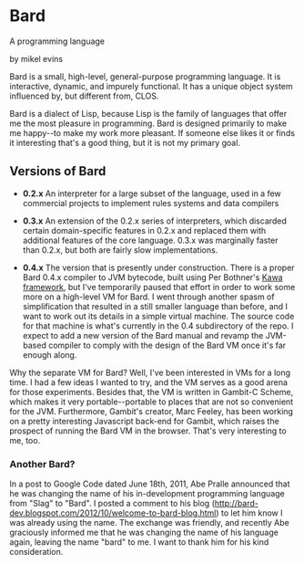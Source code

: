 # Bard 
A programming language

by mikel evins

Bard is a small, high-level, general-purpose programming language. It
is interactive, dynamic, and impurely functional. It has a unique
object system influenced by, but different from, CLOS.

Bard is a dialect of Lisp, because Lisp is the family of languages
that offer me the most pleasure in programming. Bard is designed
primarily to make me happy--to make my work more pleasant. If someone
else likes it or finds it interesting that's a good thing, but it is
not my primary goal.

## Versions of Bard

- **0.2.x** An interpreter for a large subset of the language, used in a few commercial projects to implement rules systems and data compilers

- **0.3.x** An extension of the 0.2.x series of interpreters, which discarded certain domain-specific features in 0.2.x and replaced them with additional features of the core language. 0.3.x was marginally faster than 0.2.x, but both are fairly slow implementations.

- **0.4.x** The version that is presently under construction. There is
  a proper Bard 0.4.x compiler to JVM bytecode, built using Per
  Bothner's [Kawa
  framework](http://www.gnu.org/software/kawa/index.html), but I've
  temporarily paused that effort in order to work some more on a
  high-level VM for Bard. I went through another spasm of
  simplification that resulted in a still smaller language than
  before, and I want to work out its details in a simple virtual
  machine. The source code for that machine is what's currently in the
  0.4 subdirectory of the repo. I expect to add a new version of the
  Bard manual and revamp the JVM-based compiler to comply with the
  design of the Bard VM once it's far enough along.

Why the separate VM for Bard? Well, I've been interested in VMs for a
long time. I had a few ideas I wanted to try, and the VM serves as a
good arena for those experiments. Besides that, the VM is written in
Gambit-C Scheme, which makes it very portable--portable to places that
are not so convenient for the JVM. Furthermore, Gambit's creator, Marc
Feeley, has been working on a pretty interesting Javascript back-end
for Gambit, which raises the prospect of running the Bard VM in the
browser. That's very interesting to me, too.

### Another Bard?

In a post to Google Code dated June 18th, 2011, Abe Pralle announced
that he was changing the name of his in-development programming
language from "Slag" to "Bard". I posted a comment to his blog
(http://bard-dev.blogspot.com/2012/10/welcome-to-bard-blog.html) to
let him know I was already using the name. The exchange was friendly,
and recently Abe graciously informed me that he was changing the name
of his language again, leaving the name "bard" to me. I want to thank
him for his kind consideration.



